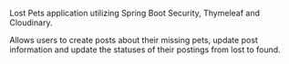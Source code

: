 Lost Pets application utilizing Spring Boot Security, Thymeleaf and Cloudinary.

Allows users to create posts about their missing pets, update post 
information and update the statuses of their postings from lost to found.